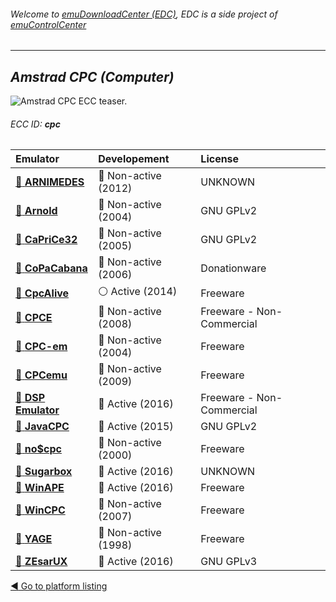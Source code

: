 ###### Welcome to [emuDownloadCenter (EDC)](https://github.com/PhoenixInteractiveNL/emuDownloadCenter/wiki/), EDC is a side project of [emuControlCenter](https://github.com/PhoenixInteractiveNL/emuControlCenter/wiki/)
***
## _Amstrad CPC (Computer)_
![](https://raw.githubusercontent.com/wiki/PhoenixInteractiveNL/emuDownloadCenter/images_platform/ecc_cpc_teaser.png "Amstrad CPC ECC teaser.")
###### ECC ID: **cpc**

| Emulator   | Developement        | License     |
|:-----------|:--------------------|:------------|
| [:file_folder: **ARNIMEDES**](https://github.com/PhoenixInteractiveNL/emuDownloadCenter/wiki/Emulator-arnimedes#menu) | :red_circle: Non-active (2012) | UNKNOWN |
| [:file_folder: **Arnold**](https://github.com/PhoenixInteractiveNL/emuDownloadCenter/wiki/Emulator-arnold#menu) | :red_circle: Non-active (2004) | GNU GPLv2 |
| [:file_folder: **CaPriCe32**](https://github.com/PhoenixInteractiveNL/emuDownloadCenter/wiki/Emulator-caprice32#menu) | :red_circle: Non-active (2005) | GNU GPLv2 |
| [:file_folder: **CoPaCabana**](https://github.com/PhoenixInteractiveNL/emuDownloadCenter/wiki/Emulator-copacabana#menu) | :red_circle: Non-active (2006) | Donationware |
| [:file_folder: **CpcAlive**](https://github.com/PhoenixInteractiveNL/emuDownloadCenter/wiki/Emulator-cpcalive#menu) | :white_circle: Active (2014) | Freeware |
| [:file_folder: **CPCE**](https://github.com/PhoenixInteractiveNL/emuDownloadCenter/wiki/Emulator-cpce#menu) | :red_circle: Non-active (2008) | Freeware - Non-Commercial |
| [:file_folder: **CPC-em**](https://github.com/PhoenixInteractiveNL/emuDownloadCenter/wiki/Emulator-cpcem#menu) | :red_circle: Non-active (2004) | Freeware |
| [:file_folder: **CPCemu**](https://github.com/PhoenixInteractiveNL/emuDownloadCenter/wiki/Emulator-cpcemu#menu) | :red_circle: Non-active (2009) | Freeware |
| [:file_folder: **DSP Emulator**](https://github.com/PhoenixInteractiveNL/emuDownloadCenter/wiki/Emulator-dsp#menu) | :large_blue_circle: Active (2016) | Freeware - Non-Commercial |
| [:file_folder: **JavaCPC**](https://github.com/PhoenixInteractiveNL/emuDownloadCenter/wiki/Emulator-javacpc#menu) | :large_blue_circle: Active (2015) | GNU GPLv2 |
| [:file_folder: **no$cpc**](https://github.com/PhoenixInteractiveNL/emuDownloadCenter/wiki/Emulator-nocpc#menu) | :red_circle: Non-active (2000) | Freeware |
| [:file_folder: **Sugarbox**](https://github.com/PhoenixInteractiveNL/emuDownloadCenter/wiki/Emulator-sugarbox#menu) | :large_blue_circle: Active (2016) | UNKNOWN |
| [:file_folder: **WinAPE**](https://github.com/PhoenixInteractiveNL/emuDownloadCenter/wiki/Emulator-winape#menu) | :large_blue_circle: Active (2016) | Freeware |
| [:file_folder: **WinCPC**](https://github.com/PhoenixInteractiveNL/emuDownloadCenter/wiki/Emulator-wincpc#menu) | :red_circle: Non-active (2007) | Freeware |
| [:file_folder: **YAGE**](https://github.com/PhoenixInteractiveNL/emuDownloadCenter/wiki/Emulator-yage#menu) | :red_circle: Non-active (1998) | Freeware |
| [:file_folder: **ZEsarUX**](https://github.com/PhoenixInteractiveNL/emuDownloadCenter/wiki/Emulator-zesarux#menu) | :large_blue_circle: Active (2016) | GNU GPLv3 |

[:arrow_backward: Go to platform listing](https://github.com/PhoenixInteractiveNL/emuDownloadCenter/wiki/EDC-Platform-List)
